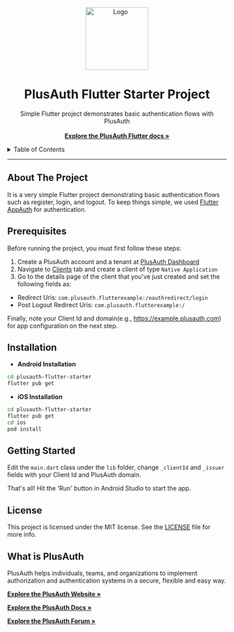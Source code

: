 <div align="center">
  <a href="https://plusauth.com/">
    <img src="https://docs.plusauth.com/favicon.png" alt="Logo" width="144">
  </a>
</div>

<h1 align="center">PlusAuth Flutter Starter Project</h1>

 <p align="center">
    Simple Flutter project demonstrates basic authentication flows with PlusAuth
    <br />
    <br />
    <a href="https://docs.plusauth.com/quickStart/native/flutter" target="_blank"><strong>Explore the PlusAuth Flutter docs »</strong></a>
</p>

<details>
  <summary>Table of Contents</summary>
    <ol>
        <li><a href="#about-the-project">About The Project</a></li>
        <li><a href="#prerequisites">Prerequisites</a></li>
        <li><a href="#installation">Installation</a></li>
        <li><a href="#getting-started">Getting Started</a></li>
        <li><a href="#license">License</a></li>
        <li><a href="#what-is-plusauth">What is PlusAuth</a></li>
    </ol>
</details>

---

## About The Project

It is a very simple Flutter project demonstrating basic authentication flows such as register, login, and logout. To keep things simple, we used [Flutter AppAuth](https://pub.dev/packages/flutter_appauth) for authentication.

## Prerequisites

Before running the project, you must first follow these steps:

1. Create a PlusAuth account and a tenant at [PlusAuth Dashboard](https://dashboard.plusauth.com)
2. Navigate to [Clients](https://dashboard.plusauth.com/~clients) tab and create a client of type `Native Application`
3. Go to the details page of the client that you've just created and set the following fields as:

- Redirect Uris:  `com.plusauth.flutterexample:/oauthredirect/login`
- Post Logout Redirect Uris:  `com.plusauth.flutterexample:/`

Finally, note your Client Id and domain(e.g., https://example.plusauth.com) for app configuration on the next step.

## Installation

* **Android Installation**

```sh
cd plusauth-flutter-starter
flutter pub get
```

* **iOS Installation**

```sh
cd plusauth-flutter-starter
flutter pub get
cd ios
pod install
```

## Getting Started

Edit the `main.dart` class under the `lib` folder, change `_clientId` and `_issuer` fields with your Client Id and PlusAuth domain.

That's all! Hit the 'Run' button in Android Studio to start the app.

## License

This project is licensed under the MIT license. See the [LICENSE](LICENSE) file for more info.

## What is PlusAuth

PlusAuth helps individuals, teams, and organizations to implement authorization and authentication systems in a secure, flexible and easy way.

<a href="https://plusauth.com/" target="_blank"><strong>Explore the PlusAuth Website »</strong></a>

<a href="https://docs.plusauth.com/" target="_blank"><strong>Explore the PlusAuth Docs »</strong></a>

<a href="https://forum.plusauth.com/" target="_blank"><strong>Explore the PlusAuth Forum »</strong></a>
